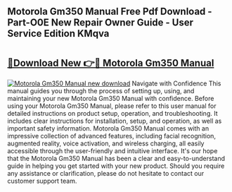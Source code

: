 ## Motorola Gm350 Manual Free Pdf Download - Part-O0E New Repair Owner Guide - User Service Edition KMqva

# <h2><a href="http://bc53737.oget.top/?id=Motorola+Gm350+Manual">🔗Download New 👉🔴 Motorola Gm350 Manual</a></h2>

[![Motorola Gm350 Manual new download](https://i.imgur.com/5g1atiW.png)](http://bc53737.oget.top/?id=Motorola+Gm350+Manual)
Navigate with Confidence This manual guides you through the process of setting up, using, and maintaining your new Motorola Gm350 Manual with confidence. Before using your Motorola Gm350 Manual, please refer to this user manual for detailed instructions on product setup, operation, and troubleshooting. It includes clear instructions for installation, setup, and operation, as well as important safety information. Motorola Gm350 Manual comes with an impressive collection of advanced features, including facial recognition, augmented reality, voice activation, and wireless charging, all easily accessible through the user-friendly and intuitive interface. It's our hope that the Motorola Gm350 Manual has been a clear and easy-to-understand guide in helping you get started with your new product. Should you require any assistance or clarification, please do not hesitate to contact our customer support team.
